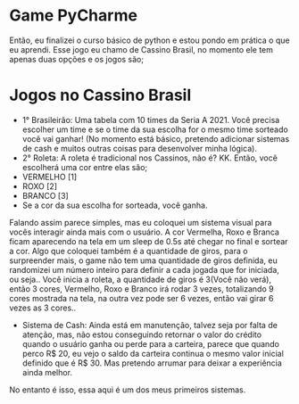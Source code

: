 # Game PyCharme

Então, eu finalizei o curso básico de python e estou pondo em prática o que eu aprendi.
Esse jogo eu chamo de Cassino Brasil, no momento ele tem apenas duas opções e os jogos são;
# Jogos no Cassino Brasil
- 1° Brasileirão: Uma tabela com 10 times da Seria A 2021. Você precisa escolher um time e se o time da sua escolha for o mesmo time sorteado
você vai ganhar!
(No momento está básico, pretendo adicionar sistemas de cash e muitos outras coisas para desenvolver minha lógica).
- 2° Roleta: A roleta é tradicional nos Cassinos, não é? KK. Então, você escolherá uma cor entre elas são;
- VERMELHO [1]
- ROXO [2]
- BRANCO [3]
- Se a cor da sua escolha for sorteada, você ganha.

Falando assim parece simples, mas eu coloquei um sistema visual para vocês interagir ainda mais com o usuário.
A cor Vermelha, Roxo e Branca ficam aparecendo na tela em um sleep de 0.5s até chegar no final e sortear a cor.
Algo que coloquei também é a quantidade de giros, para o surpreender mais, o game não tem uma quantidade de giros definida, eu randomizei um número inteiro para definir a cada jogada que for iniciada, ou seja.. Você inicia a roleta, a quantidade de giros é 3(Você não verá), então 3 cores, Vermelho, Roxo e Branco irá rodar 3 vezes, totalizando 9 cores mostrada na tela, na outra vez pode ser 6 vezes, então vai girar 6 vezes as 3 cores..

- Sistema de Cash: Ainda está em manutenção, talvez seja por falta de atenção, mas, não estou conseguindo retornar o valor do crédito quando o usuário ganha ou perde para a carteira, parece que quando perco R$ 20, eu vejo o saldo da carteira continua o mesmo valor inicial definido que é R$ 30. Mas pretendo arrumar para deixar a experiência ainda melhor.

No entanto é isso, essa aqui é um dos meus primeiros sistemas.

